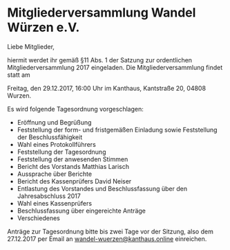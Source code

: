 # Mitgliederversammlung Wandel Würzen e.V.

Liebe Mitglieder,

hiermit werdet ihr gemäß §11 Abs. 1 der Satzung zur ordentlichen Mitgliederversammlung 2017 eingeladen.
Die Mitgliederversammlung findet statt am

Freitag, den 29.12.2017, 16:00 Uhr im Kanthaus, Kantstraße 20, 04808 Wurzen.

Es wird folgende Tagesordnung vorgeschlagen:

* Eröffnung und Begrüßung
* Feststellung der form- und fristgemäßen Einladung sowie Feststellung der Beschlussfähigkeit
* Wahl eines Protokollführers
* Feststellung der Tagesordnung
* Feststellung der anwesenden Stimmen
* Bericht des Vorstands Matthias Larisch
* Aussprache über Berichte
* Bericht des Kassenprüfers David Neiser
* Entlastung des Vorstandes und Beschlussfassung über den Jahresabschluss 2017
* Wahl eines Kassenprüfers
* Beschlussfassung über eingereichte Anträge
* Verschiedenes

Anträge zur Tagesordnung bitte bis zwei Tage vor der Sitzung, also dem 27.12.2017 per Email an wandel-wuerzen@kanthaus.online einreichen.
